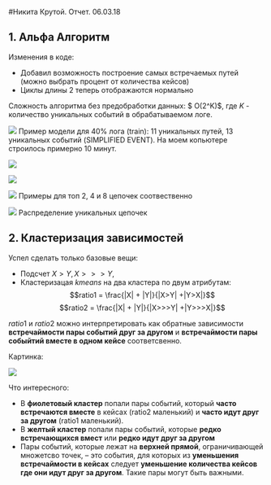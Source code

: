 #Никита Крутой. Отчет. 06.03.18

## 1. Альфа Алгоритм
Изменения в коде:
* Добавил возможность построение самых встречаемых путей (можно выбрать процент от количества кейсов)
* Циклы длины 2 теперь отображаются нормально

Сложность алгоритма без предобработки данных: $ O(2^K)$, где $K$ - количество уникальных событий в обрабатываемом логе.

![](purchase_process_model_40%_of_all_cases2.png)
Пример модели для 40% лога (train): 11 уникальных путей, 13 уникальных событий (SIMPLIFIED EVENT). На моем копьютере строилось примерно 10 минут.

![](purchase_process_model_top2_cases.png)

![](purchase_process_model_top4_cases.png)

![](purchase_process_model_top8_cases.png)
Примеры для топ 2, 4 и 8 цепочек соотвественно

![](paths_dist.png)
Распределение уникальных цепочек






## 2. Кластеризация зависимостей
Успел сделать только базовые вещи:
* Подсчет $X>Y, X>>>Y$,  
* Кластеризацая $kmeans$ на два кластера по двум атрибутам:
$$ratio1 = \frac{|X| + |Y|}{|X>Y| +|Y>X|}$$
$$ratio2 = \frac{|X| + |Y|}{|X>>>Y| +|Y>>>X|}$$

$ratio1$ и $ratio2$ можно интерпретировать как обратные зависимости **встречаймости пары событий друг за другом** и **встречаймости пары собыйтий вместе в одном кейсе** соответсвенно.

Картинка:

![](clusters.png)

Что интересного:
* В **фиолетовый кластер** попали пары событий, который **часто встречаются вместе** в кейсах (ratio2 маленький) и **часто идут друг за другом** (ratio1 маленький).
* В **желтый кластер** попали пары событий, которые **редко встречающихся вмест** или **редко идут друг за другом**
* Пары событий, которые лежат на **верхней прямой**, ограничивающей множетсво точек, – это события, для которых из **уменьшения встречаймости в кейсах** следует **уменьшение количества кейсов где они идут друг за другом**. Такие пары могут быть важными.
